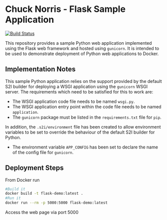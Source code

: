 # Chuck Norris - Flask Sample Application

[![Build Status](https://dev.azure.com/gallowst/chuck/_apis/build/status/Chuck?branchName=master)](https://dev.azure.com/gallowst/chuck/_build/latest?definitionId=10&branchName=master)

This repository provides a sample Python web application implemented using the Flask web framework and hosted using ``gunicorn``. It is intended to be used to demonstrate deployment of Python web applications to Docker.

## Implementation Notes

This sample Python application relies on the support provided by the default S2I builder for deploying a WSGI application using the ``gunicorn`` WSGI server. The requirements which need to be satisfied for this to work are:

* The WSGI application code file needs to be named ``wsgi.py``.
* The WSGI application entry point within the code file needs to be named ``application``.
* The ``gunicorn`` package must be listed in the ``requirements.txt`` file for ``pip``.

In addition, the ``.s2i/environment`` file has been created to allow environment variables to be set to override the behaviour of the default S2I builder for Python.

* The environment variable ``APP_CONFIG`` has been set to declare the name of the config file for ``gunicorn``.

## Deployment Steps

From Docker run

~~~bash
#Build it
docker build -t flask-demo:latest .
#Run it
docker run --rm -p 5000:5000 flask-demo:latest
~~~

Access the web page via port 5000 
